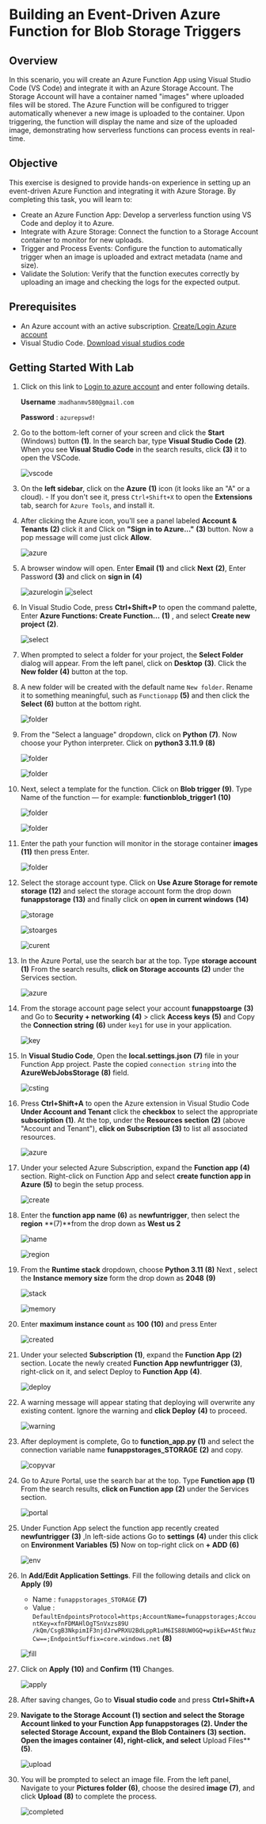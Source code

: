 # Building an Event-Driven Azure Function for Blob Storage Triggers

## Overview

In this scenario, you will create an Azure Function App using Visual Studio Code (VS Code) and integrate it with an Azure Storage Account. The Storage Account will have a container named "images" where uploaded files will be stored. The Azure Function will be configured to trigger automatically whenever a new image is uploaded to the container. Upon triggering, the function will display the name and size of the uploaded image, demonstrating how serverless functions can process events in real-time.

## Objective

This exercise is designed to provide hands-on experience in setting up an event-driven Azure Function and integrating it with Azure Storage. By completing this task, you will learn to:

  - Create an Azure Function App: Develop a serverless function using VS Code and deploy it to Azure.
  - Integrate with Azure Storage: Connect the function to a Storage Account container to monitor for new uploads.
  - Trigger and Process Events: Configure the function to automatically trigger when an image is uploaded and extract metadata (name and size).
  - Validate the Solution: Verify that the function executes correctly by uploading an image and checking the logs for the expected output.

## Prerequisites

  - An Azure account with an active subscription. [Create/Login Azure account](https://portal.azure.com/#home)
  - Visual Studio Code. [Download visual studios code](https://code.visualstudio.com/)

## Getting Started With Lab

1. Click on this link to [Login to azure account](https://portal.azure.com/#home) and enter following details.

   **Username** :`madhanmv580@gmail.com`
   
   **Password** : `azurepswd!`

2. Go to the bottom-left corner of your screen and click the **Start** (Windows) button **(1)**. In the search bar, type **Visual Studio Code** **(2)**. When you see **Visual Studio Code** in the search results, click **(3)** it to open the VSCode.

   ![vscode](images/vscode1.png)

3. On the **left sidebar**, click on the **Azure** **(1)** icon (it looks like an "A" or a cloud).
       - If you don't see it, press `Ctrl+Shift+X` to open the **Extensions** tab, search for `Azure Tools`, and install it.
   
4. After clicking the Azure icon, you'll see a panel labeled **Account & Tenants** **(2)** click it and Click on **"Sign in to Azure..."** **(3)** button. Now a pop message will come just click **Allow**.

   ![azure](images/2.png)

5. A browser window will open. Enter **Email** **(1)** and click **Next** **(2)**, Enter Password **(3)** and click on **sign in** **(4)**

   ![azurelogin](images/3.png)       ![select](images/4.png)

6. In Visual Studio Code, press **Ctrl+Shift+P** to open the command palette, Enter **Azure Functions: Create Function...** **(1)** , and select **Create new project** **(2)**.

   ![select](images/6.png)

7. When prompted to select a folder for your project, the **Select Folder** dialog will appear. From the left panel, click on **Desktop** **(3)**. Click the **New folder** **(4)** button at the top.
   
8. A new folder will be created with the default name `New folder`. Rename it to something meaningful, such as `Functionapp` **(5)** and then click the **Select** **(6)** button at the bottom right.

   ![folder](images/7.png)

9. From the "Select a language" dropdown, click on **Python** **(7)**. Now choose your Python interpreter. Click on **python3 3.11.9** **(8)**

   ![folder](images/8.png)
   
   ![folder](images/9.png)

10. Next, select a template for the function. Click on **Blob trigger** **(9)**. Type Name of the function — for example: **functionblob_trigger1** **(10)**

    ![folder](images/10.png)
   
    ![folder](images/11.png)

11. Enter the path your function will monitor in the storage container **images** **(11)** then press Enter.

    ![folder](images/12.png)

12. Select the storage account type. Click on **Use Azure Storage for remote storage** **(12)** and select the storage account form the drop down **funappstorage** **(13)** and finally click on **open in current windows** **(14)**

    ![storage](images/13.png)

    ![stoarges](images/14.png)

    ![curent](images/15.png)

13. In the Azure Portal, use the search bar at the top. Type **storage account** **(1)** From the search results, **click on Storage accounts** **(2)** under the Services section.

    ![azure](images/16.png)

14. From the storage account page select your account **funappstoarge** **(3)** and Go to **Security + networking** **(4)** > click  **Access keys** **(5)** and  Copy the **Connection string** **(6)** under `key1` for use in your application.

    ![key](images/17.png)

15. In **Visual Studio Code**, Open the **local.settings.json** **(7)** file in your Function App project. Paste the copied `connection string` into the **AzureWebJobsStorage** **(8)** field.

    ![csting](images/18.png)
    
16. Press **Ctrl+Shift+A** to open the Azure extension in Visual Studio Code **Under Account and Tenant**  click the **checkbox** to select the appropriate **subscription** **(1)**. At the top, under the **Resources section** **(2)** (above "Account and Tenant"), **click on Subscription** **(3)** to list all associated resources.

    ![azure](images/19.png)

17. Under your selected Azure Subscription, expand the **Function app** **(4)** section. Right-click on Function App and select **create function app in Azure** **(5)** to begin the setup process.

    ![create](images/20.png)

18. Enter the **function app name** **(6)** as **newfuntrigger**, then select the **region** **(7)**from the drop down as **West us 2**

    ![name](images/21.png)

    ![region](images/22.png)

19. From the **Runtime stack** dropdown, choose **Python 3.11** **(8)** Next , select the **Instance memory size** form the drop down as **2048** **(9)**

    ![stack](images/23.png)

    ![memory](images/24.png)

20. Enter **maximum instance count** as **100** **(10)** and press Enter

    ![created](images/25.png)

21. Under your selected **Subscription** **(1)**, expand the **Function App** **(2)** section. Locate the newly created **Function App newfuntrigger** **(3)**, right-click on it, and select Deploy to **Function App** **(4)**.

    ![deploy](images/26.png)

22. A warning message will appear stating that deploying will overwrite any existing content. Ignore the warning and **click Deploy** **(4)** to proceed.

    ![warning](images/27.png)

23. After deployment is complete, Go to **function_app.py** **(1)** and select the connection variable name **funappstorages_STORAGE** **(2)** and copy.

    ![copyvar](images/var.png)

24. Go to Azure Portal, use the search bar at the top. Type **Function app** **(1)** From the search results, **click on Function app** **(2)** under the Services section.

    ![portal](images/var2.png)

25. Under Function App select the function app recently created **newfuntrigger** **(3)** ,In left-side actions Go to **settings** **(4)** under this click on **Environment Variables** **(5)** Now on top-right click on **+ ADD** **(6)**

    ![env](images/va3.png)

26. In **Add/Edit Application Settings**. Fill the following details and click on **Apply** **(9)**
    
    - Name : `funappstorages_STORAGE` **(7)**
    - Value : `DefaultEndpointsProtocol=https;AccountName=funappstorages;AccountKey=xfnFDMAHlOgTSnVxzs89U
    /kQm/CsgB3NkpimIF3njdJrwPRXU2BdLppR1uM6IS88UW0GQ+wpikEw+AStfWuzCw==;EndpointSuffix=core.windows.net` **(8)**

    ![fill](images/var4.png)
  
27. Click on **Apply** **(10)** and **Confirm** **(11)** Changes.

    ![apply](images/var5.png)

28. After saving changes, Go to **Visual studio code** and press **Ctrl+Shift+A**
    
29. **Navigate to the **Storage Account** **(1)** section and select the Storage Account linked to your Function App **funappstorages** **(2)**. Under the selected Storage Account, expand the **Blob Containers** **(3)** section. Open the **images container** **(4)**, **right-click**, and select** Upload Files** **(5)**.

    ![upload](images/28.png)

30. You will be prompted to select an image file. From the left panel, Navigate to your **Pictures folder** **(6)**, choose the desired **image** **(7)**, and click **Upload** **(8)** to complete the process.

    ![completed](images/29.png)



    





    
